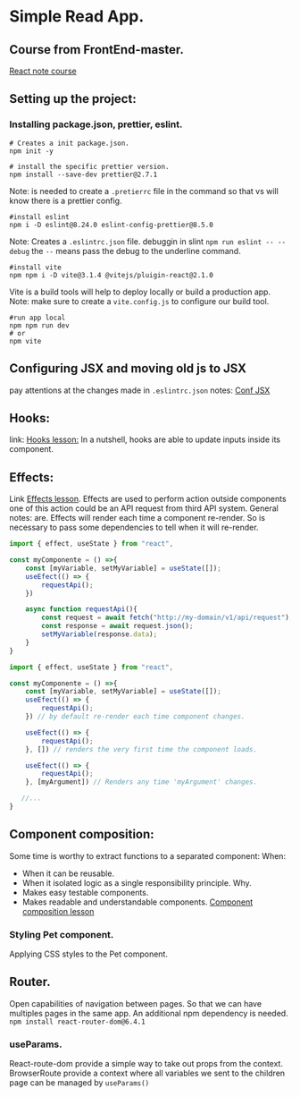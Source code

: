 # Simple Read App.

## Course from FrontEnd-master. 
[React note course](https://react-v8.holt.courses/)

## Setting up the project:

### Installing package.json, prettier, eslint.

```shell
# Creates a init package.json.
npm init -y
```
```shell
# install the specific prettier version.
npm install --save-dev prettier@2.7.1
```
Note: is needed to create a `.pretierrc` file in the command so that vs will know there is a prettier config.

```shell
#install eslint
npm i -D eslint@8.24.0 eslint-config-prettier@8.5.0
```
Note: Creates a `.eslintrc.json` file.
 debuggin in slint `npm run eslint -- --debug` the `--` means pass the debug to the underline command. 

```shell
#install vite
npm npm i -D vite@3.1.4 @vitejs/pluigin-react@2.1.0 
``` 
Vite is a build tools will help to deploy locally or build a production app.
Note: make sure to create a `vite.config.js` to configure our build tool.
```shell
#run app local
npm npm run dev
# or
npm vite 
``` 

## Configuring JSX and moving old js to JSX
pay attentions at the changes made in `.eslintrc.json`
notes: [Conf JSX](https://react-v8.holt.courses/)

## Hooks:
link: [Hooks lesson:](https://react-v8.holt.courses/lessons/core-react-concepts/hooks)
In a nutshell, hooks are able to update inputs inside its component.

## Effects:
Link [Effects lesson](https://react-v8.holt.courses/lessons/core-react-concepts/effects).
Effects are used to perform action outside components one of this action could be an API request from third API system.
General notes: are. Effects will render each time a component re-render. So is necessary to pass some dependencies to tell when it will re-render.
```javascript
import { effect, useState } from "react",

const myComponente = () =>{
    const [myVariable, setMyVariable] = useState([]);
    useEfect(() => {
        requestApi();
    })

    async function requestApi(){
        const request = await fetch("http://my-domain/v1/api/request");
        const response = await request.json();
        setMyVariable(response.data);
    }
}
``` 
```javascript
import { effect, useState } from "react",

const myComponente = () =>{
    const [myVariable, setMyVariable] = useState([]);
    useEfect(() => {
        requestApi();
    }) // by default re-render each time component changes.

    useEfect(() => {
        requestApi();
    }, []) // renders the very first time the component loads.

    useEfect(() => {
        requestApi();
    }, [myArgument]) // Renders any time 'myArgument' changes.

   //...
}
``` 
## Component composition:
Some time is worthy to extract functions to a separated component:
When:
* When it can be reusable.
* When it isolated logic as a single responsibility principle.
Why.
* Makes easy testable components.
* Makes readable and understandable components.
[Component composition lesson](https://react-v8.holt.courses/lessons/core-react-concepts/component-composition)
### Styling Pet component.
 Applying CSS styles to the Pet component.
## Router.
Open capabilities of navigation between pages. So that we can have multiples pages in the same app.
An additional npm dependency is needed. ``npm install react-router-dom@6.4.1 ``
### useParams.
React-route-dom provide a simple way to take out props from the context. BrowserRoute provide a context where all
variables we sent to the children page can be managed by ``useParams()``